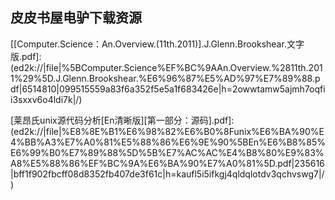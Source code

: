 ## 皮皮书屋电驴下载资源 

[MySQL in a Nutshell, 2nd Edition.chm]: (ed2k://|file|MySQL%20in%20a%20Nutshell%2C%202nd%20Edition.chm|1213539|7429b8b126bb63c6eb4829426258e178|h=6uevjjtmaqyxpspewgih72o5z46bkmcy|/)

[The Art of the Metaobject Protocol.pdf]: (ed2k://|file|The%20Art%20of%20the%20Metaobject%20Protocol.pdf|32830441|872ebd1d0e0b0a1ab3d8c611e2f10f4e|h=atnffeugfpysgbzaifkz347zs66d4ccf|/)

[Software Cost Estimation, Benchmarking, and Risk Assessment.pdf]: (ed2k://|file|Software%20Cost%20Estimation%2C%20Benchmarking%2C%20and%20Risk%20Assessment.pdf|5894595|1dc309076aeb5155adc8c7a6a8c8d1dc|h=gptssp3exzfcbp4www4fg55s6vl7mnzv|/)

[The.Art.of.Assembly.Language.pdf]: (ed2k://|file|The.Art.of.Assembly.Language.pdf|10100603|6864435da451296a53aa6c3ecf3aeaf2|h=66je2lgk7iuilbsaglxt3kozns3tlgs5|/)

[Skills for Managing Rapidly Changing IT Projects.pdf]: (ed2k://|file|Skills%20for%20Managing%20Rapidly%20Changing%20IT%20Projects.pdf|5228394|120b193e67c3fc2e73c56a6ea3195915|h=lzuu4uctbejqsypmdxxjnqboto46gkqa|/)

[Programming Elastic MapReduce.pdf]: (ed2k://|file|Programming%20Elastic%20MapReduce.pdf|19616729|b3441848d64aaec066cf9603524be931|h=dfdlus43qeouxbmwl5jaiwy5ydj6fw2v|/)

[Applied Cryptography_ Protocols, Algorithms, and Source Code in C, Second Edition.pdf]: (ed2k://|file|Applied%20Cryptography_%20Protocols%2C%20Algorithms%2C%20and%20Source%20Code%20in%20C%2C%20Second%20Edition.pdf|8851939|d745cc51685f1fe3f804ec120270e4df|h=wfg5c5flpxlre4mk5uppl233j7ucnpvt|/)

[Java Programming Language 4th.chm]: (ed2k://|file|Java%20Programming%20Language%204th.chm|2274274|c67819a097fbfa4e3e08e8ed94270e25|h=kvrk4bqpesm72poxolsx6qolf5yh2mbv|/)

[CCNA Security Course Booklet, Version 1.0.pdf]: (ed2k://|file|CCNA%20Security%20Course%20Booklet%2C%20Version%201.0.pdf|18045225|a217b578316e7789fac24f7554294311|h=onbabfje6ofmymmeqvf47wk2eke2b3fq|/)

[Advanced Programing in the Unix Environment 3rd.pdf]: (ed2k://|file|Advanced%20Programing%20in%20the%20Unix%20Environment%203rd.pdf|20685280|a28b8a7ea549fee14a13eaeec4dac3b3|h=cdfaku2vztcx3tedjjqvfws4dymyxssn|/)

[A Course in Combinatorics.pdf]: (ed2k://|file|A%20Course%20in%20Combinatorics.pdf|2520924|959aad4b374efb3685eea9d6e7cc68f3|h=uiao5bh4yxlrygdlile6plcy72j6ah22|/)

[Software Engineering with Microsoft Visual Studio Team System.chm]: (ed2k://|file|Software%20Engineering%20with%20Microsoft%20Visual%20Studio%20Team%20System.chm|9929113|f3897257a21628357b9a3fcdeca66f7d|h=yp4z22q3fhclvm4ncnhuxmucd53tbwt2|/)

[Improving the Test Process.pdf]: (ed2k://|file|Improving%20the%20Test%20Process.pdf|10942000|cfa779b97b78b17547efcbdd4135db2e|h=w6shgqgd6rghduyecnvcnnprrfhhlyfq|/)

[创新者的窘境.pdf]: (ed2k://|file|%E5%88%9B%E6%96%B0%E8%80%85%E7%9A%84%E7%AA%98%E5%A2%83.pdf|21817299|462c42f32ca588d4107d7e50db035804|h=ghzy7o3anvxj23ykvxiacppjhj74lw77|/)

[Streamlining Digital Signal Processing_ A Tricks of the Trade Guidebook.pdf]: (ed2k://|file|Streamlining%20Digital%20Signal%20Processing_%20A%20Tricks%20of%20the%20Trade%20Guidebook.pdf|6503418|0784c7af8c5619b060af3e3fcd8d933b|h=dyu7hnvfzpwfiogwysyvmprab7g4qoxk|/)

[FreeMarker手册.pdf]: (ed2k://|file|FreeMarker%E6%89%8B%E5%86%8C.pdf|2392290|d5ffc74a35ecf96153d6c8d4cc003398|h=k72kwaubza3s33eud2rredzmchnu66hd|/)

[WordPress 2.8 Theme Design.pdf]: (ed2k://|file|WordPress%202.8%20Theme%20Design.pdf|12764958|6adc99513a7f2a91c689b452cabb2032|h=gat5vdhuofhhilcvrjiadltv3r5xef2k|/)

[[Computer.Science：An.Overview.(11th.2011)].J.Glenn.Brookshear.文字版.pdf]: (ed2k://|file|%5BComputer.Science%EF%BC%9AAn.Overview.%2811th.2011%29%5D.J.Glenn.Brookshear.%E6%96%87%E5%AD%97%E7%89%88.pdf|6514810|099515559a83f6a352f5e5a1f683426e|h=2owwtamw5ajmh7oqfii3sxxv6o4ldi7k|/)

[Exam 70-411 Administering Windows Server 2012.pdf]: (ed2k://|file|Exam%2070-411%20Administering%20Windows%20Server%202012.pdf|34535942|b52c38e23f0d3c937c22049ef2312c76|h=3nomwu2ilq36nvzhoukzfy2abb2n5r22|/)

[MCITP Self-Paced Training Kit (Exam 70-686)_ Windows 7 Desktop Administrator.pdf]: (ed2k://|file|MCITP%20Self-Paced%20Training%20Kit%20%28Exam%2070-686%29_%20Windows%207%20Desktop%20Administrator.pdf|26713002|e446229294ccde4d149487bbf12f2a21|h=axnzzy4w4333qwletnarzgbblr4ymlub|/)

[Software Testing, 2nd Edition.pdf]: (ed2k://|file|Software%20Testing%2C%202nd%20Edition.pdf|1422195|21193456ae711a5e52eea10c9375ad29|h=pdxjuvehqmey5gcinu3jbneydekvfkr5|/)

[这就是搜索引擎-核心技术详解.pdf]: (ed2k://|file|%E8%BF%99%E5%B0%B1%E6%98%AF%E6%90%9C%E7%B4%A2%E5%BC%95%E6%93%8E-%E6%A0%B8%E5%BF%83%E6%8A%80%E6%9C%AF%E8%AF%A6%E8%A7%A3.pdf|8225992|a62dc3fb78b960905ce51c03783d88c7|h=27kw46li34whahdbzr5w7n5647v64hjj|/)

[Programming for Unified Communications.pdf]: (ed2k://|file|Programming%20for%20Unified%20Communications.pdf|7432280|d7e80bedb21bb1e75ae5e3daf8b91b77|h=qtnb5gx6jdnzgnigd5zfbxknforwpj7q|/)

[Network Quality of Service Know It All.pdf]: (ed2k://|file|Network%20Quality%20of%20Service%20Know%20It%20All.pdf|5179790|ac20e14c5af72cb4956561386946218b|h=w4ucjjbo33fhmyep5cgpcerl3faygcl6|/)

[Microsoft SharePoint 2010_ Customizing My Site.pdf]: (ed2k://|file|Microsoft%20SharePoint%202010_%20Customizing%20My%20Site.pdf|7918045|afbb05fcb139f7ee42ff617cc4ac6bdc|h=wxksjtzrmk3xmvzjqhhmhvdvebj42h7c|/)

[Cisco IP Routing Protocols_ Trouble Shooting Techniques.chm]: (ed2k://|file|Cisco%20IP%20Routing%20Protocols_%20Trouble%20Shooting%20Techniques.chm|34095381|22a6ebb24764b947ee8e17d2e7b985bd|h=3nts3sid2gfur5eljfszk5rqrvurkmfx|/)

[PHP设计模式.pdf]: (ed2k://|file|PHP%E8%AE%BE%E8%AE%A1%E6%A8%A1%E5%BC%8F.pdf|19169773|7f4cec37a700783152a47dec2e2350e4|h=l63y2wzrwpoagc5ya6xnncequtersy5a|/)

[Mastering Joomla! 1.5 Extension and Framework Development, 2nd Edition.pdf]: (ed2k://|file|Mastering%20Joomla%21%201.5%20Extension%20and%20Framework%20Development%2C%202nd%20Edition.pdf|9573135|eca0458011c29f9d3c97b6961d046b84|h=3oupwfhzadrexk4v7kit7c5lfyyhvvn3|/)

[Principles of Model Checking.pdf]: (ed2k://|file|Principles%20of%20Model%20Checking.pdf|5767528|f019b40f56c7b0175c4a83c11ec055ab|h=d4cvh7cd2tvj4ogzsk4b2ngxucsqemox|/)

[LINUX网络管理员指南.zip]: (ed2k://|file|LINUX%E7%BD%91%E7%BB%9C%E7%AE%A1%E7%90%86%E5%91%98%E6%8C%87%E5%8D%97.zip|7256957|4fac658e70f3acd14e1ba5a098fbba96|h=h3tkbw6zn6ncufp2porkjn4gjhb4quyc|/)

[The Cg Tutorial.pdf]: (ed2k://|file|The%20Cg%20Tutorial.pdf|12559971|a8e2a6b3b39a18ebbff16c07d687cc09|h=ovgwxru6neo7ul6uzixfam5nfttg2b3b|/)

[Category Theory.pdf]: (ed2k://|file|Category%20Theory.pdf|1352364|3d03def81abc451100db35acef9781a5|h=nb5bi4o3fyihzffnadh66bf6u326m7ie|/)

[Understanding IPv6, Second Edition.pdf]: (ed2k://|file|Understanding%20IPv6%2C%20Second%20Edition.pdf|25682536|7ebbaaf9476ef272143e7e425877b9bc|h=flnvq2mgqeatftkqe7ooa6suroaa7ybf|/)

[Objective-C For Dummies.pdf]: (ed2k://|file|Objective-C%20For%20Dummies.pdf|8802109|ef213c152b21837a56b8f389287a0be1|h=ondnk5wbgh7jundew4chd4v2x4mcr234|/)

[Using Microsoft PowerPoint 2010.pdf]: (ed2k://|file|Using%20Microsoft%20PowerPoint%202010.pdf|3908953|3d5d7fd7e4f83fb06af8066ede73fd2e|h=3czkia3ajbz2f76fcwjni55kkxuch5cb|/)

[Java 2 Enterprise Edition Bible.pdf]: (ed2k://|file|Java%202%20Enterprise%20Edition%20Bible.pdf|3261116|93c493dd653d03fd68d43dcce46b0481|h=vytj4ryqfpg5vebnar3toye4msmxbicx|/)

[Ant_ The Definitive Guide.pdf]: (ed2k://|file|Ant_%20The%20Definitive%20Guide.pdf|3004894|f3de69dcea0b102d3b50522a4d391d17|h=5igkmuguiftdbjlxilwoavmnejzn57iq|/)

[High Performance Computing Systems and Applications.pdf]: (ed2k://|file|High%20Performance%20Computing%20Systems%20and%20Applications.pdf|9847697|c08bdaaeb85cb8ae1a002f3d60cf0faa|h=yi4gcwujter3moxccwaatleeogfkovyx|/)

[Cisco IP Routing_ Packet Forwarding and Intra-domain Routing Protocols.chm]: (ed2k://|file|Cisco%20IP%20Routing_%20Packet%20Forwarding%20and%20Intra-domain%20Routing%20Protocols.chm|3929373|f47e17cc2b455a7d0f3c55604c65afdc|h=64mok4osyrjwwqn5aymz3nu7jedec2bd|/)

[statistical method in bioinformatics_ an introduction.pdf]: (ed2k://|file|statistical%20method%20in%20bioinformatics_%20an%20introduction.pdf|4892675|79644f3742b6c0c0f9b6c1a7e5cba4e8|h=ybcrrb5gbkbng4ee2jbetlgk7b2afvu6|/)

[Building Wireless Sensor Networks.pdf]: (ed2k://|file|Building%20Wireless%20Sensor%20Networks.pdf|42121150|c588954e08b59d0b5582d4c190b3c9f7|h=tmbvcqfj7cc46sd2pwqhnixva4c2iqoo|/)

[HTML5 Mobile Development Cookbook.pdf]: (ed2k://|file|HTML5%20Mobile%20Development%20Cookbook.pdf|8309045|ce1f54af3d4e772586106f580f3630de|h=cladvhn5wwr77decukwu5gd7zo4bkxjs|/)

[iPhone 3G Portable Genius.pdf]: (ed2k://|file|iPhone%203G%20Portable%20Genius.pdf|17634620|a1ca9e2037f1bfe52bd3c59211cdd3fb|h=zsdglbujhnxz7eatziriijtouk6kangu|/)

[Pro JavaFX 2.pdf]: (ed2k://|file|Pro%20JavaFX%202.pdf|38165457|1f3debd9579bc6c232ab8799ff3ff225|h=ro5h25kqzt2wyzzpbmkhw57hgixccfql|/)

[Only the Paranoid Survive.pdf]: (ed2k://|file|Only%20the%20Paranoid%20Survive.pdf|35671544|b9003ef1668b17f279ada2f723b241b4|h=33spctlxi235r2bzeitkepn2q75sg5lg|/)

[Tuscany SCA in Action.pdf]: (ed2k://|file|Tuscany%20SCA%20in%20Action.pdf|23005089|2c5df575f0a4022740ad1be58f71a9ec|h=nho6b77ne7accddhhbnsqbunj5tacsez|/)

[Arduino_ A Quick-Start Guide.pdf]: (ed2k://|file|Arduino_%20A%20Quick-Start%20Guide.pdf|11797764|07355297e0bbae83aac901a5f9098077|h=sdcegjrsa4b3ijvytmd5lhya364oxyyo|/)

[Security Monitoring.chm]: (ed2k://|file|Security%20Monitoring.chm|6050553|7d4282b7455dc3ace51dd2c854b16ca7|h=4ikenh6uicrnjljbjbas26lvoczq6nau|/)

[有限元分析及应用.pdf]: (ed2k://|file|%E6%9C%89%E9%99%90%E5%85%83%E5%88%86%E6%9E%90%E5%8F%8A%E5%BA%94%E7%94%A8.pdf|10139743|a270d529b0697f31fb669ea6f78e389d|h=ndeg2bxipmd4vxy7htlne37anns2r7sp|/)

[Core Java Volume I Fundamentals Ninth Edition.pdf]: (ed2k://|file|Core%20Java%20Volume%20I%20Fundamentals%20Ninth%20Edition.pdf|39548363|2f9270f7bee8fdaada2c87ed935d6342|h=lif2wkyttjaeo2zdjhfuokjhodkn7squ|/)

[Learning JavaScript, 2nd Edition.chm]: (ed2k://|file|Learning%20JavaScript%2C%202nd%20Edition.chm|10180030|e3c45533bd943c979a6325d651a83107|h=dsprnx4awwnywdvzq7anoduhum55godx|/)

[Developing Drivers with the Windows Driver Foundation.chm]: (ed2k://|file|Developing%20Drivers%20with%20the%20Windows%20Driver%20Foundation.chm|6792620|226217c6c812864a494bfa604c8862e7|h=wefkuvzslh4bzshxv2wiqrwcjzmhyhzc|/)

[Spin Model Checker, The_ Primer and Reference Manual.chm]: (ed2k://|file|Spin%20Model%20Checker%2C%20The_%20Primer%20and%20Reference%20Manual.chm|1399847|fb78abf69f6bba52eb8e8f154129db8f|h=v4jugp5rr62daszqq7cqrmejj3znerkl|/)

[Applied Microsoft .NET Framework Programming.pdf]: (ed2k://|file|Applied%20Microsoft%20.NET%20Framework%20Programming.pdf|4427684|94cb0de0f60b390632f3d51ac96c157b|h=7vy3id5ansq5wtsbw52prvkagabqqs3y|/)

[Cisco CallManager Best Practices.chm]: (ed2k://|file|Cisco%20CallManager%20Best%20Practices.chm|7980653|02c87ba38eca0bae7e8f624bb3cfd63b|h=7bhhfgf725ass62pqkwb7z3udzo5rphe|/)

[MATLAB宝典-B.pdf]: (ed2k://|file|MATLAB%E5%AE%9D%E5%85%B8-B.pdf|48490256|3a4f6d2b88c75245d994b185100e216b|h=dchpduwycpgmq2vptsztmaw5uoob5yse|/)

[Programming Pearls, Second Edition.pdf]: (ed2k://|file|Programming%20Pearls%2C%20Second%20Edition.pdf|1294193|0818b1b6d3be2bf6680c422ccafac8ce|h=6q7a5nzupt7lcnlm633z7r76ggkyja6m|/)

[Linux Kernel Networking.pdf]: (ed2k://|file|Linux%20Kernel%20Networking.pdf|5601543|0058a47120cae81229034fd48b306892|h=m5b3bujijydlcrm7ouodv7g5fp4wwhg5|/)

[30天自制操作系统(ZIP卷1).pdf]: (ed2k://|file|30%E5%A4%A9%E8%87%AA%E5%88%B6%E6%93%8D%E4%BD%9C%E7%B3%BB%E7%BB%9F%28ZIP%E5%8D%B71%29.pdf|32505856|d79515fa27c85b69980d3a408dfcd27b|h=ygiabhj6pfres36clu76xilsekjrkuwd|/)

[Learning Joomla! 3 Extension Development, Third Edition.pdf]: (ed2k://|file|Learning%20Joomla%21%203%20Extension%20Development%2C%20Third%20Edition.pdf|5013207|b7738e56ab5cb0855b509bf6e8afc172|h=vjkxxp5w3pka7bnf7wo4dlkzfojxlcgn|/)

[Advanced UNIX Programming, 2nd Edition (EPUB).pdf]: (ed2k://|file|Advanced%20UNIX%20Programming%2C%202nd%20Edition%20%28EPUB%29.pdf|30520181|f44c2b97a0cc78d5a575dc9052c4dd9d|h=32744vi4ekceyxdgoacdvfnffg5iesoe|/)

[Beginning Visual C++ 2005.pdf]: (ed2k://|file|Beginning%20Visual%20C%2B%2B%202005.pdf|18697070|b0d30a2ed8a16ed0ea8c09a41a042da0|h=m24u6i7dgcqltdy3qkhnddjts4tlnerg|/)

[离散数学及其应用第七版(英文).pdf]: (ed2k://|file|%E7%A6%BB%E6%95%A3%E6%95%B0%E5%AD%A6%E5%8F%8A%E5%85%B6%E5%BA%94%E7%94%A8%E7%AC%AC%E4%B8%83%E7%89%88%28%E8%8B%B1%E6%96%87%29.pdf|10125078|fbe813bc3b968d3c518a917131333d72|h=ywlh22s4vymjxetfrxuvrlschit7jfpk|/)

[COM技术内幕.pdf]: (ed2k://|file|COM%E6%8A%80%E6%9C%AF%E5%86%85%E5%B9%95.pdf|9696669|ec1e45cb323fd6d8b1e5423036f32c4b|h=c72ijg3gn457ab7nrskwz6kmpvnusisk|/)

[C陷阱与缺陷.pdf]: (ed2k://|file|C%E9%99%B7%E9%98%B1%E4%B8%8E%E7%BC%BA%E9%99%B7.pdf|5025966|94d27dcfd23445806f8fec0756b94379|h=qrb7wlljywgnvnnkpac4pbezgic3tmda|/)

[最优化理论与方法.pdf]: (ed2k://|file|%E6%9C%80%E4%BC%98%E5%8C%96%E7%90%86%E8%AE%BA%E4%B8%8E%E6%96%B9%E6%B3%95.pdf|7337793|623848378a1c91882806c30e03604204|h=my56owsgcvkimlu74parx753uuwl7npf|/)

[Test-Driven Infrastructure with Chef.pdf]: (ed2k://|file|Test-Driven%20Infrastructure%20with%20Chef.pdf|5219304|790a7cf8bf32421e7f90ffae093dc188|h=faapdjnu7ihy6tledj4nuirsvntctvlq|/)

[The iPad Pocket Guide.pdf]: (ed2k://|file|The%20iPad%20Pocket%20Guide.pdf|6665791|d8404b745547ddd155f173f90d57841a|h=cikvihu7tvjmwe7p3jv2t52ux7b6kr74|/)

[Agile Web Development with Rails 4 (EPUB).pdf]: (ed2k://|file|Agile%20Web%20Development%20with%20Rails%204%20%28EPUB%29.pdf|5803431|c9f7871676481e3127112b9081e64ace|h=junujbfiycdvh5obqj24li72gnilglze|/)

[iPod_ The Missing Manual, 9th Edition.pdf]: (ed2k://|file|iPod_%20The%20Missing%20Manual%2C%209th%20Edition.pdf|34958292|394660e1ea6ea38a20bd6dfe85296f45|h=4aqsh42gmou775bi4sdyyfv2rzs47guh|/)

[Computer Networks, 4th Edition.chm]: (ed2k://|file|Computer%20Networks%2C%204th%20Edition.chm|8967998|7415f6a5067ae543da25cc7ec14c2f6a|h=kmkt6sxnnzxkasewoda34ybxctyl2nv5|/)

[Practical Raspberry Pi.pdf]: (ed2k://|file|Practical%20Raspberry%20Pi.pdf|13377222|ad5624d5426a0b5f334122acfcb16a20|h=5okdtn3vgvinrlmye3s2wht5ewr5r7mx|/)

[精通JavaScript 中文版(下).pdf]: (ed2k://|file|%E7%B2%BE%E9%80%9AJavaScript%20%E4%B8%AD%E6%96%87%E7%89%88%28%E4%B8%8B%29.pdf|31190322|122ea4a1c3590dcf6c153f9c7e48d125|h=5smd7rjx5weinkwbvh6gdnwgf35dthnc|/)

[Core Animation for Mac OS X and the iPhone.pdf]: (ed2k://|file|Core%20Animation%20for%20Mac%20OS%20X%20and%20the%20iPhone.pdf|3053426|75d513d81e45eb6fd9a5d5bb498cbbbc|h=dnk4iabrsy5bffzd3ssm7yx6iqoy7i6i|/)

[架构实战-软件架构设计的过程(中文有书签).pdf]: (ed2k://|file|%E6%9E%B6%E6%9E%84%E5%AE%9E%E6%88%98-%E8%BD%AF%E4%BB%B6%E6%9E%B6%E6%9E%84%E8%AE%BE%E8%AE%A1%E7%9A%84%E8%BF%87%E7%A8%8B%28%E4%B8%AD%E6%96%87%E6%9C%89%E4%B9%A6%E7%AD%BE%29.pdf|6469244|5e84893aaaa9bd577c449df753fbe061|h=qidj5vmc2jkrqi7x7vs73ijn54rhkmhd|/)

[SQL Cookbook中文版.pdf]: (ed2k://|file|SQL%20Cookbook%E4%B8%AD%E6%96%87%E7%89%88.pdf|27767139|df7b93c618fb052dec880da8db147f86|h=dhkhsccoljo2ll4ammc4hwgqgkxb6n7u|/)

[jQuery Mobile Cookbook.pdf]: (ed2k://|file|jQuery%20Mobile%20Cookbook.pdf|4659972|05d536bc55f0c17822947438270dffa2|h=6hwsvc72eh5rtj2cfijpwdw5blnf5kjv|/)

[802.11ac.pdf]: (ed2k://|file|802.11ac.pdf|11591670|064c5ee19d95c9eacf4a9c939c85389b|h=3cwsow4h5q4oat46vjb5vzczlhb2tbos|/)

[Pro Perl Parsing.pdf]: (ed2k://|file|Pro%20Perl%20Parsing.pdf|2140755|95dd1c4cac892f14602047a99ccbc389|h=dxgcfi6mohw6ku4vm3zpduala2zbaerh|/)

[莱昂氏unix源代码分析[En清晰版][第一部分：源码].pdf]: (ed2k://|file|%E8%8E%B1%E6%98%82%E6%B0%8Funix%E6%BA%90%E4%BB%A3%E7%A0%81%E5%88%86%E6%9E%90%5BEn%E6%B8%85%E6%99%B0%E7%89%88%5D%5B%E7%AC%AC%E4%B8%80%E9%83%A8%E5%88%86%EF%BC%9A%E6%BA%90%E7%A0%81%5D.pdf|235616|bff1f902fbcff08d8352fb407de3f61c|h=kaufl5i5ifkgj4qldqlotdv3qchvswg7|/)

